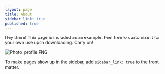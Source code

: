 ```yaml
---
layout: page
title: About
sidebar_link: true
published: true
---
```


<p class="message">
  Hey there! This page is included as an example. Feel free to customize it
  for your own use upon downloading. Carry on!
</p>

![Photo_profile.PNG]({{site.baseurl}}/Photo_profile.PNG)


To make pages show up in the sidebar, add `sidebar_link: true` to the front
matter.
